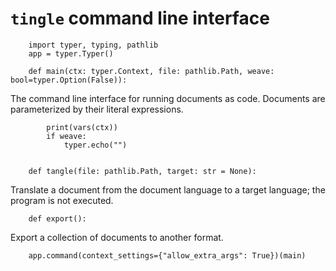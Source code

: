 # `tingle` command line interface

        import typer, typing, pathlib
        app = typer.Typer()        
        
        def main(ctx: typer.Context, file: pathlib.Path, weave: bool=typer.Option(False)):

The command line interface for running documents as code.
Documents are parameterized by their literal expressions.
            
            print(vars(ctx))
            if weave:
                typer.echo("")


        def tangle(file: pathlib.Path, target: str = None):

Translate a document from the document language to a target language;
the program is not executed.

        def export():

Export a collection of documents to another format.        

        app.command(context_settings={"allow_extra_args": True})(main)

        